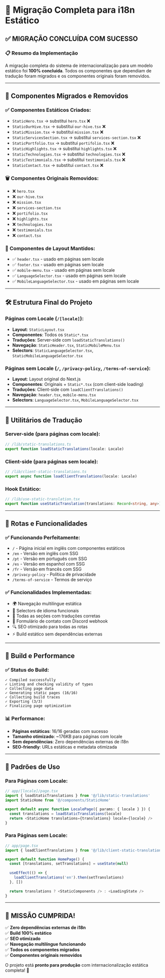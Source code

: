 # 🎉 Migração Completa para i18n Estático

## ✅ **MIGRAÇÃO CONCLUÍDA COM SUCESSO**

### 📋 **Resumo da Implementação**

A migração completa do sistema de internacionalização para um modelo estático foi **100% concluída**. Todos os componentes que dependiam de tradução foram migrados e os componentes originais foram removidos.

---

## 🚀 **Componentes Migrados e Removidos**

### ✅ **Componentes Estáticos Criados:**
- `StaticHero.tsx` → substitui `hero.tsx` ❌
- `StaticOurHive.tsx` → substitui `our-hive.tsx` ❌
- `StaticMission.tsx` → substitui `mission.tsx` ❌
- `StaticServicesSection.tsx` → substitui `services-section.tsx` ❌
- `StaticPortfolio.tsx` → substitui `portifolio.tsx` ❌
- `StaticHighlights.tsx` → substitui `highlights.tsx` ❌
- `StaticTechnologies.tsx` → substitui `technologies.tsx` ❌
- `StaticTestimonials.tsx` → substitui `testimonials.tsx` ❌
- `StaticContact.tsx` → substitui `contact.tsx` ❌

### 🗑️ **Componentes Originais Removidos:**
- ❌ `hero.tsx`
- ❌ `our-hive.tsx`
- ❌ `mission.tsx`
- ❌ `services-section.tsx`
- ❌ `portifolio.tsx`
- ❌ `highlights.tsx`
- ❌ `technologies.tsx`
- ❌ `testimonials.tsx`
- ❌ `contact.tsx`

### 🔄 **Componentes de Layout Mantidos:**
- ✅ `header.tsx` - usado em páginas sem locale
- ✅ `footer.tsx` - usado em páginas sem locale
- ✅ `mobile-menu.tsx` - usado em páginas sem locale
- ✅ `LanguageSelector.tsx` - usado em páginas sem locale
- ✅ `MobileLanguageSelector.tsx` - usado em páginas sem locale

---

## 🛠️ **Estrutura Final do Projeto**

### **Páginas com Locale** (`/[locale]`):
- **Layout**: `StaticLayout.tsx`
- **Componentes**: Todos os `Static*.tsx`
- **Traduções**: Server-side com `loadStaticTranslations()`
- **Navegação**: `StaticHeader.tsx`, `StaticMobileMenu.tsx`
- **Selectors**: `StaticLanguageSelector.tsx`, `StaticMobileLanguageSelector.tsx`

### **Páginas sem Locale** (`/`, `/privacy-policy`, `/terms-of-service`):
- **Layout**: Layout original do Next.js
- **Componentes**: Originais + `Static*.tsx` (com client-side loading)
- **Traduções**: Client-side com `loadClientTranslations()`
- **Navegação**: `header.tsx`, `mobile-menu.tsx`
- **Selectors**: `LanguageSelector.tsx`, `MobileLanguageSelector.tsx`

---

## 🔧 **Utilitários de Tradução**

### **Server-side** (para páginas com locale):
```typescript
// /lib/static-translations.ts
export function loadStaticTranslations(locale: Locale)
```

### **Client-side** (para páginas sem locale):
```typescript
// /lib/client-static-translations.ts
export async function loadClientTranslations(locale: Locale)
```

### **Hook Estático**:
```typescript
// /lib/use-static-translation.tsx
export function useStaticTranslation(translations: Record<string, any>)
```

---

## 🎯 **Rotas e Funcionalidades**

### **✅ Funcionando Perfeitamente:**
- `/` - Página inicial em inglês com componentes estáticos
- `/en` - Versão em inglês com SSG
- `/pt` - Versão em português com SSG
- `/es` - Versão em espanhol com SSG
- `/fr` - Versão em francês com SSG
- `/privacy-policy` - Política de privacidade
- `/terms-of-service` - Termos de serviço

### **✅ Funcionalidades Implementadas:**
- 🌍 Navegação multilíngue estática
- 📱 Selectors de idioma funcionais
- 🎨 Todas as seções com traduções corretas
- 📧 Formulário de contato com Discord webhook
- 🔍 SEO otimizado para todas as rotas
- ⚡ Build estático sem dependências externas

---

## 🚀 **Build e Performance**

### **✅ Status do Build:**
```
✓ Compiled successfully
✓ Linting and checking validity of types    
✓ Collecting page data    
✓ Generating static pages (16/16)
✓ Collecting build traces    
✓ Exporting (3/3)
✓ Finalizing page optimization
```

### **📊 Performance:**
- **Páginas estáticas**: 16/16 geradas com sucesso
- **Tamanho otimizado**: ~176KB para páginas com locale
- **Sem dependências**: Zero dependências externas de i18n
- **SEO-friendly**: URLs estáticas e metadata otimizada

---

## 📝 **Padrões de Uso**

### **Para Páginas com Locale:**
```typescript
// app/[locale]/page.tsx
import { loadStaticTranslations } from '@/lib/static-translations'
import StaticHome from '@/components/StaticHome'

export default async function LocalePage({ params: { locale } }) {
  const translations = loadStaticTranslations(locale)
  return <StaticHome translations={translations} locale={locale} />
}
```

### **Para Páginas sem Locale:**
```typescript
// app/page.tsx
import { loadClientTranslations } from '@/lib/client-static-translations'

export default function HomePage() {
  const [translations, setTranslations] = useState(null)
  
  useEffect(() => {
    loadClientTranslations('en').then(setTranslations)
  }, [])
  
  return translations ? <StaticComponents /> : <LoadingState />
}
```

---

## 🎉 **MISSÃO CUMPRIDA!**

✅ **Zero dependências externas de i18n**  
✅ **Build 100% estático**  
✅ **SEO otimizado**  
✅ **Navegação multilíngue funcionando**  
✅ **Todos os componentes migrados**  
✅ **Componentes originais removidos**  

O projeto está **pronto para produção** com internacionalização estática completa! 🚀

